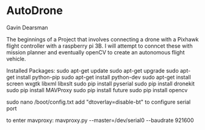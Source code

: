 # AutoDrone
Gavin Dearsman

The beginnings of a Project that involves connecting a drone with a Pixhawk flight controller with a raspberry pi 3B. I will attempt to conncet these with mission planner
and eventually openCV to create an autonomous flight vehicle.

Installed Packages:
  sudo apt-get update
  sudo apt-get upgrade
  sudo apt-get install python-pip
  sudo apt-get install python-dev
  sudo apt-get install screen wxgtk libxml libxslt
  sudo pip install pyserial
  sudo pip install dronekit
  sudo pip install MAVProxy
  sudo pip install future
  sudo pip install opencv
  
  sudo nano /boot/config.txt
    add "dtoverlay=disable-bt" to configure serial port
    
to enter mavproxy:
  mavproxy.py --master=/dev/serial0 --baudrate 921600

